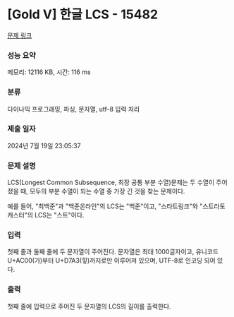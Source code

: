 # [Gold V] 한글 LCS - 15482 

[문제 링크](https://www.acmicpc.net/problem/15482) 

### 성능 요약

메모리: 12116 KB, 시간: 116 ms

### 분류

다이나믹 프로그래밍, 파싱, 문자열, utf-8 입력 처리

### 제출 일자

2024년 7월 19일 23:05:37

### 문제 설명

<p>LCS(Longest Common Subsequence, 최장 공통 부분 수열)문제는 두 수열이 주어졌을 때, 모두의 부분 수열이 되는 수열 중 가장 긴 것을 찾는 문제이다.</p>

<p>예를 들어, "최백준"과 "백준온라인"의 LCS는 "백준"이고, "스타트링크"와 "스트라토캐스터"의 LCS는 "스트"이다.</p>

### 입력 

 <p>첫째 줄과 둘째 줄에 두 문자열이 주어진다. 문자열은 최대 1000글자이고, 유니코드 U+AC00(가)부터 U+D7A3(힣)까지로만 이루어져 있으며, UTF-8로 인코딩 되어 있다.</p>

### 출력 

 <p>첫째 줄에 입력으로 주어진 두 문자열의 LCS의 길이를 출력한다.</p>

